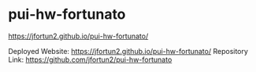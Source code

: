# pui-hw-fortunato
https://jfortun2.github.io/pui-hw-fortunato/

Deployed Website: https://jfortun2.github.io/pui-hw-fortunato/
Repository Link: https://github.com/jfortun2/pui-hw-fortunato
